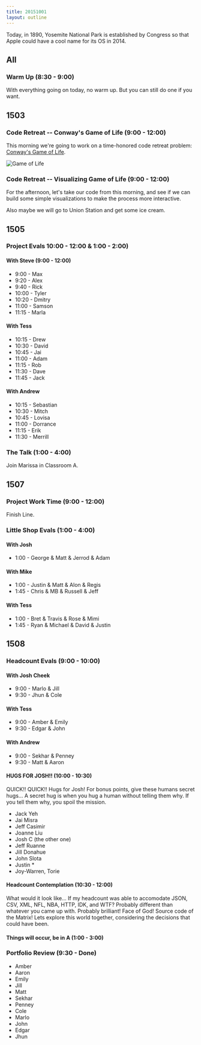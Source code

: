 ```yaml
---
title: 20151001
layout: outline
---
```


Today, in 1890, Yosemite National Park is established by Congress so that Apple could have a cool name for its OS in 2014.

## All

### Warm Up (8:30 - 9:00)

With everything going on today, no warm up. But you can still do one if you want.

## 1503

### Code Retreat -- Conway's Game of Life (9:00 - 12:00)

This morning we're going to work on a time-honored code retreat problem:
[Conway's Game of Life](https://en.wikipedia.org/wiki/Conway%27s_Game_of_Life).

![Game of Life](https://media.giphy.com/media/XwRHJ1eCGLju8/giphy.gif)

### Code Retreat -- Visualizing Game of Life (9:00 - 12:00)

For the afternoon, let's take our code from this morning, and see if
we can build some simple visualizations to make the process more interactive.

Also maybe we will go to Union Station and get some ice cream.

## 1505

### Project Evals 10:00 - 12:00 & 1:00 - 2:00)

#### With Steve (9:00 - 12:00)

* 9:00 - Max
* 9:20 - Alex
* 9:40 - Rick
* 10:00 - Tyler
* 10:20 - Dmitry
* 11:00 - Samson
* 11:15 - Marla

#### With Tess

* 10:15 - Drew
* 10:30 - David
* 10:45 - Jai
* 11:00 - Adam
* 11:15 - Rob
* 11:30 - Dave
* 11:45 - Jack

#### With Andrew

* 10:15 - Sebastian
* 10:30 - Mitch
* 10:45 - Lovisa
* 11:00 - Dorrance
* 11:15 - Erik
* 11:30 - Merrill


### The Talk (1:00 - 4:00)

Join Marissa in Classroom A.


## 1507

### Project Work Time (9:00 - 12:00)

Finish Line.

### Little Shop Evals (1:00 - 4:00)

#### With Josh

* 1:00 - George & Matt & Jerrod & Adam

#### With Mike

* 1:00 - Justin & Matt & Alon & Regis
* 1:45 - Chris & MB & Russell & Jeff

#### With Tess

* 1:00 - Bret & Travis & Rose & Mimi
* 1:45 - Ryan & Michael & David & Justin


## 1508

### Headcount Evals (9:00 - 10:00)

#### With Josh Cheek

* 9:00 - Marlo & Jill
* 9:30 - Jhun & Cole

#### With Tess

* 9:00 - Amber & Emily
* 9:30 - Edgar & John

#### With Andrew

* 9:00 - Sekhar & Penney
* 9:30 - Matt & Aaron

#### HUGS FOR JOSH!! (10:00 - 10:30)

QUICK!! QUICK!! Hugs for Josh!
For bonus points, give these humans secret hugs...
A secret hug is when you hug a human without telling them why.
If you tell them why, you spoil the mission.

* Jack Yeh
* Jai Misra
* Jeff Casimir
* Joanne Liu
* Josh C (the other one)
* Jeff Ruanne
* Jill Donahue
* John Slota
* Justin *
* Joy-Warren, Torie

#### Headcount Contemplation (10:30 - 12:00)

What would it look like...
If my headcount was able to accomodate JSON, CSV, XML, NFL, NBA, HTTP, IDK, and WTF?
Probably different than whatever you came up with.
Probably brilliant! Face of God! Source code of the Matrix!
Lets explore this world together, considering the decisions that could have been.

#### Things will occur, be in A (1:00 - 3:00)

### Portfolio Review (9:30 - Done)

* Amber
* Aaron
* Emily
* Jill
* Matt
* Sekhar
* Penney
* Cole
* Marlo
* John
* Edgar
* Jhun

